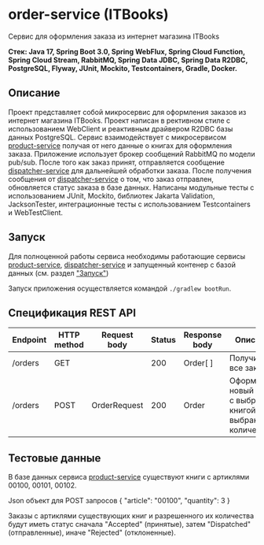 # order-service (ITBooks)
Сервис для оформления заказа из интернет магазина ITBooks

**Стек: Java 17, Spring Boot 3.0, Spring WebFlux, Spring Cloud Function, Spring Cloud Stream, RabbitMQ, Spring Data JDBC, Spring Data R2DBC, PostgreSQL, Flyway, JUnit, Mockito, Testcontainers, Gradle, Docker.**
## Описание
Проект представляет собой микросервис для оформления заказов из интернет магазина ITBooks. 
Проект написан в рективном стиле с использованием WebClient и реактивным драйвером R2DBC базы данных PostgreSQL.
Сервис взаимодействует с микросервисом [product-service](https://github.com/ArtJDev/product-service) получая от него данные о книгах для оформления заказа.
Приложение использует брокер сообщений RabbitMQ по модели pub/sub. После того как заказ принят, отправляется сообщение [dispatcher-service](https://github.com/ArtJDev/dispatcher-service) для дальнейшей обработки заказа. После получения сообщения от [dispatcher-service](https://github.com/ArtJDev/dispatcher-service) о том, что заказ отправлен, обновляется статус заказа в базе данных.
Написаны модульные тесты с использованием JUnit, Mockito, библиотек Jakarta Validation, JacksonTester, интеграционные тесты с использованием Testcontainers и WebTestClient.
## Запуск
Для полноценной работы сервиса необходимы работающие сервисы [product-service](https://github.com/ArtJDev/product-service), [dispatcher-service](https://github.com/ArtJDev/dispatcher-service) и запущенный контенер с базой данных (см. раздел ["Запуск"](https://github.com/ArtJDev/product-service/blob/main/README.md#запуск))

Запуск приложения осуществляется командой `./gradlew bootRun`.
## Спецификация REST API
| Endpoint | HTTP method | Request body | Status | Response body | Описание |
|------------------|--------|--------------|-----|----------|-----------------------------------------------------------------|
| /orders          |  GET   |	             | 200 | Order[ ]	|	Получить все заказы |
| /orders          |  POST  | OrderRequest | 200 | Order    |	Оформить новый заказ с выбранной книгой и выбранным количеством |

## Тестовые данные
В базе данных сервиса [product-service](https://github.com/ArtJDev/product-service) существуют книги с артиклями 00100, 00101, 00102.

Json объект для POST запросов {
    "article": "00100",
    "quantity": 3
}

Заказы с артиклями существующих книг и разрешенного их количества будут иметь статус сначала "Accepted" (принятые), затем "Dispatched" (отправленные), иначе "Rejected" (отклоненные).
